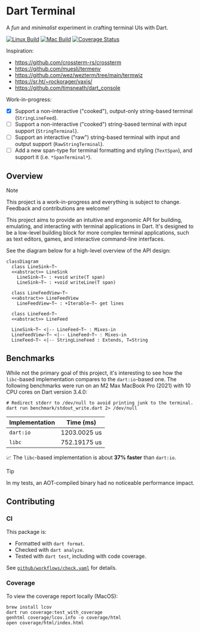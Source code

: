 # Dart Terminal

A _fun_ and _minimalist_ experiment in crafting terminal UIs with Dart.

[![Linux Build](https://github.com/matanlurey/dt/actions/workflows/linux.yaml/badge.svg)](https://github.com/matanlurey/dt/actions/workflows/linux.yaml)
[![Mac Build](https://github.com/matanlurey/dt/actions/workflows/macos.yaml/badge.svg)](https://github.com/matanlurey/dt/actions/workflows/macos.yaml)
[![Coverage Status](https://coveralls.io/repos/github/matanlurey/dt/badge.svg?branch=main)](https://coveralls.io/github/matanlurey/dt?branch=main)

Inspiration:

- <https://github.com/crossterm-rs/crossterm>
- <https://github.com/muesli/termenv>
- <https://github.com/wez/wezterm/tree/main/termwiz>
- <https://sr.ht/~rockorager/vaxis/>
- <https://github.com/timsneath/dart_console>

Work-in-progress:

- [x] Support a non-interactive ("cooked"), output-only string-based terminal
  (`StringLineFeed`).
- [ ] Support a non-interactive ("cooked") string-based terminal with input
  support (`StringTerminal`).
- [ ] Support an interactive ("raw") string-based terminal with input and output
  support (`RawStringTerminal`).
- [ ] Add a new span-type for terminal formatting and styling (`TextSpan`), and
  support it (i.e. `*SpanTerminal*`).

## Overview

> [!NOTE]
> This project is a work-in-progress and everything is subject to change.
> Feedback and contributions are welcome!

This project aims to provide an intuitive and ergonomic API for building,
emulating, and interacting with terminal applications in Dart. It's designed to
be a low-level building block for more complex terminal applications, such as
text editors, games, and interactive command-line interfaces.

See the diagram below for a high-level overview of the API design:

```mermaid
classDiagram
  class LineSink~T~
  <<abstract>> LineSink
    LineSink~T~ : +void write(T span)
    LineSink~T~ : +void writeLine(T span)

  class LineFeedView~T~
  <<abstract>> LineFeedView
    LineFeedView~T~ : +Iterable~T~ get lines

  class LineFeed~T~
  <<abstract>> LineFeed
  
  LineSink~T~ <|-- LineFeed~T~ : Mixes-in
  LineFeedView~T~ <|-- LineFeed~T~ : Mixes-in
  LineFeed~T~ <|-- StringLineFeed : Extends, T=String
```

<!--
```mermaid
classDiagram
  class TerminalView~T~
  <<abstract>> TerminalView
    TerminalView~T~ : +Cursor get cursor
    TerminalView~T~ : +Iterable~T~ get lines
  
  class TerminalSink~T~
  <<abstract>> TerminalSink
    TerminalSink~T~ : +void write(T span)
    TerminalSink~T~ : +void writeLine(T span)

  class TerminalBuffer~T~
  <<abstract>> TerminalBuffer

  TerminalView~T~ <|-- TerminalBuffer~T~ : Extends
  TerminalSink~T~ <|-- TerminalBuffer~T~ : Mixes-in
  TerminalBuffer~T~ <|-- StringTerminalBuffer : Extends, T=String

  class LineEditor~T~
  <<abstract>> LineEditor
    LineEditor~T~ : +LineCursor get cursor
    LineEditor~T~ : +void backspace()
    LineEditor~T~ : +void delete()

  class Terminal~T~
  <<abstract>> Terminal

  LineEditor~T~ <|-- Terminal~T~ : Mixes-in
  TerminalSink~T~ <|-- Terminal~T~ : Mixes-in
  TerminalView~T~ <|-- Terminal~T~ : Extends
  Terminal~T~ <|-- StringTerminal : Extends, T=String

  class TerminalController~T~
  <<abstract>> TerminalController
    TerminalController~T~ : +void clear()
    TerminalController~T~ : +ScreenCursor get cursor

  class RawTerminal~T~
  <<abstract>> RawTerminal

  Terminal~T~ <|-- RawTerminal~T~ : Extends
  TerminalController~T~ <|-- RawTerminal~T~ : Mixes-in
  RawTerminal~T~ <|-- RawStringTerminal : Extends, T=String
```
-->

## Benchmarks

While not the primary goal of this project, it's interesting to see how the
`libc`-based implementation compares to the `dart:io`-based one. The following
benchmarks were run on an M2 Max MacBook Pro (2021) with 10 CPU cores on Dart
version 3.4.0:

```shell
# Redirect stderr to /dev/null to avoid printing junk to the terminal.
dart run benchmark/stdout_write.dart 2> /dev/null
```

| Implementation | Time (ms)       |
| -------------- | --------------- |
| `dart:io`      |  1203.0025 us   |
| `libc`         |  752.19175 us   |

📈 The `libc`-based implementation is about **37% faster** than `dart:io`.

> [!TIP]
> In my tests, an AOT-compiled binary had no noticeable performance impact.

## Contributing

### CI

This package is:

- Formatted with `dart format`.
- Checked with `dart analyze`.
- Tested with `dart test`, including with code coverage.

See [`github/workflows/check.yaml`](./.github/workflows/check.yaml) for details.

### Coverage

To view the coverage report locally (MacOS):

```shell
brew install lcov
dart run coverage:test_with_coverage
genhtml coverage/lcov.info -o coverage/html
open coverage/html/index.html
```

